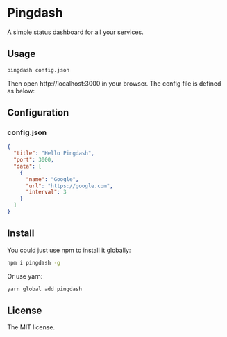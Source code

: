 # Pingdash
A simple status dashboard for all your services. 

## Usage
```bash
pingdash config.json
```

Then open http://localhost:3000 in your browser. The config file is defined as below:

## Configuration

### config.json
```json
{
  "title": "Hello Pingdash",
  "port": 3000,
  "data": [
  	{
  	  "name": "Google",
  	  "url": "https://google.com",
      "interval": 3
  	}
  ]
}
```

## Install
You could just use npm to install it globally:

```bash
npm i pingdash -g
```

Or use yarn:

```bash
yarn global add pingdash
```

## License
The MIT license.
